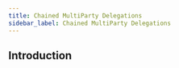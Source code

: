 ```yaml
---
title: Chained MultiParty Delegations
sidebar_label: Chained MultiParty Delegations
---
```


## Introduction
